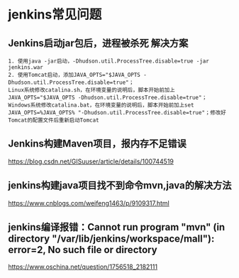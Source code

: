 # jenkins常见问题

## Jenkins启动jar包后，进程被杀死 解决方案
```
1. 使用java -jar启动，-Dhudson.util.ProcessTree.disable=true -jar jenkins.war
2. 使用Tomcat启动，添加JAVA_OPTS="$JAVA_OPTS -Dhudson.util.ProcessTree.disable=true"；
Linux系统修改catalina.sh，在环境变量的说明后，脚本开始前加上JAVA_OPTS="$JAVA_OPTS -Dhudson.util.ProcessTree.disable=true"；
Windows系统修改catalina.bat，在环境变量的说明后，脚本开始前加上set JAVA_OPTS=%JAVA_OPTS% "-Dhudson.util.ProcessTree.disable=true"；修改好Tomcat的配置文件后重新启动Tomcat
```

## Jenkins构建Maven项目，报内存不足错误

https://blog.csdn.net/GISuuser/article/details/100744519

## jenkins构建java项目找不到命令mvn,java的解决方法

https://www.cnblogs.com/weifeng1463/p/9109317.html

## jenkins编译报错：Cannot run program "mvn" (in directory "/var/lib/jenkins/workspace/mall"): error=2, No such file or directory

https://www.oschina.net/question/1756518_2182111
